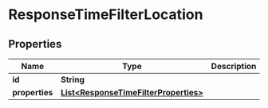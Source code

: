 
# ResponseTimeFilterLocation

## Properties
Name | Type | Description | Notes
------------ | ------------- | ------------- | -------------
**id** | **String** |  | 
**properties** | [**List&lt;ResponseTimeFilterProperties&gt;**](ResponseTimeFilterProperties.md) |  | 



